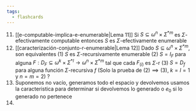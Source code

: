 ```yaml
---
tags:
  - flashcards
---
```

11. [[e-computable-implica-e-enumerable|Lema 11]] Si $S\subseteq\omega^n\times\Sigma^{*m}$ es $\Sigma$-efectivamente computable entonces $S$ es $\Sigma$-efectivamente enumerable
12. [[caracterización-conjunto-r-enumerable|Lema 12]] Dado $S\subseteq\omega^n\times\Sigma^{*m}$, son equivalentes
	 	(1) $S$ es $\Sigma$-recursivamente enumerable
	 	(2) $S=I_F$ para alguna $F:D_F\subseteq\omega^k\times\Sigma^{\ast l}\to\omega^n\times\Sigma^{*m}$ tal que cada $F_{(i)}$ es $\Sigma$-r
	 	(3) $S=D_f$ para alguna función $\Sigma$-recursiva $f$
 	(Solo la prueba de $(2)\implies(3)$, $k=l=1$ y $n=m=2$)
?
11. Suponemos no vacío, generamos todo el espacio y devolvemos usamos la caracteristica para determinar si devolvemos lo generado o $e_0$ si lo generado no pertenece
12. 
<!--SR:!2024-07-16,1,230-->